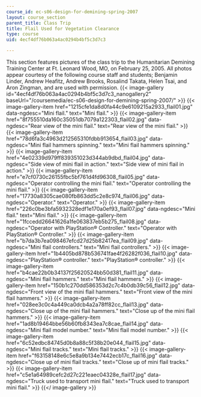 ```yaml
---
course_id: ec-s06-design-for-demining-spring-2007
layout: course_section
parent_title: Class Trip
title: Flail Used for Vegetation Clearance
type: course
uid: 4ecf4df76b063a4ac0294b4bf5c3d7c3

---
```


This section features pictures of the class trip to the Humanitarian Demining Training Center at Ft. Leonard Wood, MO, on February 25, 2005. All photos appear courtesy of the following course staff and students; Benjamin Linder, Andrew Heafitz, Andrew Brooks, Rosalind Takata, Helen Tsai, and Aron Zingman, and are used with permission.
{{< image-gallery id="4ecf4df76b063a4ac0294b4bf5c3d7c3_nanogallery2" baseUrl="/coursemedia/ec-s06-design-for-demining-spring-2007/" >}}
{{< image-gallery-item href="1215cfe1da8d0fa44c9e6109215a2933_flail01.jpg" data-ngdesc="Mini flail." text="Mini flail." >}}
{{< image-gallery-item href="8f755510da160c35051db7079a122303_flail02.jpg" data-ngdesc="Rear view of the mini flail." text="Rear view of the mini flail." >}}
{{< image-gallery-item href="78d6fa3c4963d212565310fdbb913654_flail03.jpg" data-ngdesc="Mini flail hammers spinning." text="Mini flail hammers spinning." >}}
{{< image-gallery-item href="4e02339d979ff839351023d344ab9dbd_flail04.jpg" data-ngdesc="Side view of mini flail in action." text="Side view of mini flail in action." >}}
{{< image-gallery-item href="e7cf0730c26155fbc5bf761d4fd96308_flail05.jpg" data-ngdesc="Operator controlling the mini flail." text="Operator controlling the mini flail." >}}
{{< image-gallery-item href="17730a8305cae080fb863dd5c2e8c974_flail06.jpg" data-ngdesc="Operator." text="Operator." >}}
{{< image-gallery-item href="226c0be3bfa5932328edf1e170a0ef93_flail07.jpg" data-ngdesc="Mini flail." text="Mini flail." >}}
{{< image-gallery-item href="1fccedd26641626a1fe063837eb5b275_flail08.jpg" data-ngdesc="Operator with PlayStation® Controller." text="Operator with PlayStation® Controller." >}}
{{< image-gallery-item href="b7da3b7ea098467efcd27d25b82417ea_flail09.jpg" data-ngdesc="Mini flail controllers." text="Mini flail controllers." >}}
{{< image-gallery-item href="1b4405bd878b536741fae4f26282f036_flail10.jpg" data-ngdesc="PlayStation® controller." text="PlayStation® controller." >}}
{{< image-gallery-item href="b4cae22b0b34137f25620524bb50d381_flail11.jpg" data-ngdesc="Mini flail hammers." text="Mini flail hammers." >}}
{{< image-gallery-item href="150b1c270dd586353d2c7c4b0db39c56_flail12.jpg" data-ngdesc="Front view of the mini flail hammers." text="Front view of the mini flail hammers." >}}
{{< image-gallery-item href="028ee3c0c4a449ca0dcb4a2a78ff82cc_flail13.jpg" data-ngdesc="Close up of the mini flail hammers." text="Close up of the mini flail hammers." >}}
{{< image-gallery-item href="1ad8b19464bbe56b60fb8343ea7c8cae_flail14.jpg" data-ngdesc="Mini flail model number." text="Mini flail model number." >}}
{{< image-gallery-item href="6c52edbc84745d0b8a88c5f38b20e044_flail15.jpg" data-ngdesc="Mini flail tracks." text="Mini flail tracks." >}}
{{< image-gallery-item href="f63158148e6c5e8a9b134e7442ecb17c_flail16.jpg" data-ngdesc="Close up of mini flail tracks." text="Close up of mini flail tracks." >}}
{{< image-gallery-item href="c5e1a64989cefc2d27c221eaec04328e_flail17.jpg" data-ngdesc="Truck used to transport mini flail." text="Truck used to transport mini flail." >}}
{{</ image-gallery >}}
